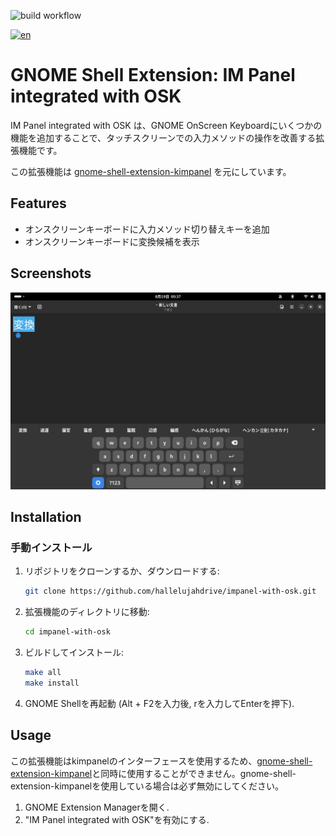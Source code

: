 ![build workflow](https://github.com/hallelujahdrive/impanel-with-osk/actions/workflows/build.yml/badge.svg)

[![en](https://img.shields.io/badge/lang-en-red.svg)](./README.md)

# GNOME Shell Extension: IM Panel integrated with OSK

IM Panel integrated with OSK は、GNOME OnScreen Keyboardにいくつかの機能を追加することで、タッチスクリーンでの入力メソッドの操作を改善する拡張機能です。

この拡張機能は [gnome-shell-extension-kimpanel](https://github.com/wengxt/gnome-shell-extension-kimpanel) を元にしています。

## Features

- オンスクリーンキーボードに入力メソッド切り替えキーを追加
- オンスクリーンキーボードに変換候補を表示

## Screenshots

<img alt="screenshot" src="docs/screenshot.png" max-width="100%" width="640px"></img>

## Installation

### 手動インストール

1. リポジトリをクローンするか、ダウンロードする:
   ```bash
   git clone https://github.com/hallelujahdrive/impanel-with-osk.git
   ```
1. 拡張機能のディレクトリに移動:
   ```bash
   cd impanel-with-osk
   ```
1. ビルドしてインストール:
   ```bash
   make all
   make install
   ```
1. GNOME Shellを再起動 (Alt + F2を入力後, rを入力してEnterを押下).

## Usage

この拡張機能はkimpanelのインターフェースを使用するため、[gnome-shell-extension-kimpanel](https://github.com/wengxt/gnome-shell-extension-kimpanel)と同時に使用することができません。gnome-shell-extension-kimpanelを使用している場合は必ず無効にしてください。

1. GNOME Extension Managerを開く.
1. "IM Panel integrated with OSK"を有効にする.
